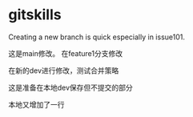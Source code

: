 # gitskills

Creating a new branch is quick especially in issue101. 

这是main修改。
在feature1分支修改

在新的dev进行修改，测试合并策略


这是准备在本地dev保存但不提交的部分

本地又增加了一行


